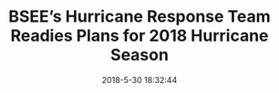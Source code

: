 ---
"title": "BSEE’s Hurricane Response Team Readies Plans for 2018 Hurricane Season"
"date": "2018-5-30 18:32:44"
"feed_name": "BSEE"
"feed_website": "https://www.bsee.gov/"
"feed_rss": "https://www.bsee.gov/feed/news-items/rss.xml"
"link": "https://www.bsee.gov/newsroom/latest-news/statements-and-releases/press-releases/bsees-hurricane-response-team-readies"
"file": "_posts/2018-5-30-18-32-44_BSEE_b8a541680fbd77a1c8231a2a5458a2f84c2f06b4.md"
"accident": "0"
"drilling": "0"
"dead": "0"
"injured": "0"
---